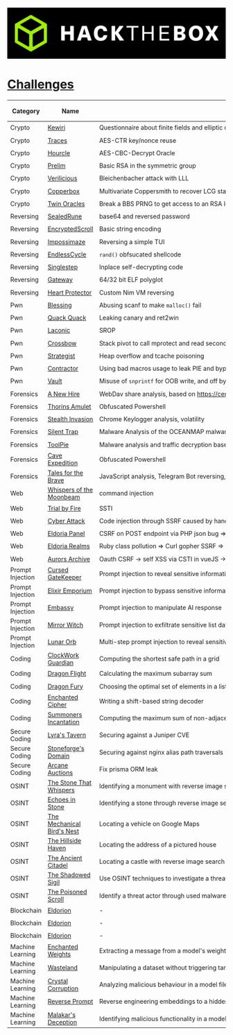 <p align='center'>
  <img src='assets/banner.png' alt="HTB">
</p>

# [__Challenges__](#challenges)
| Category | Name | <div style="width:760px">Objective</div> | Difficulty [⭐⭐⭐⭐⭐] |
|-|-|-|-|
| Crypto | [Kewiri](<crypto/Kewiri/>) | Questionnaire about finite fields and elliptic curves | ⭐ |
| Crypto | [Traces](<crypto/Traces/>) | AES-CTR key/nonce reuse | ⭐ |
| Crypto | [Hourcle](<crypto/hourcle/>) | AES-CBC-Decrypt Oracle | ⭐⭐ |
| Crypto | [Prelim](<crypto/Prelim/>) | Basic RSA in the symmetric group | ⭐⭐ |
| Crypto | [Verilicious](<crypto/Verilicious/>) | Bleichenbacher attack with LLL | ⭐⭐⭐ |
| Crypto | [Copperbox](<crypto/Copperbox/>) | Multivariate Coppersmith to recover LCG state | ⭐⭐⭐ |
| Crypto | [Twin Oracles](<crypto/Twin Oracles/>) | Break a BBS PRNG to get access to an RSA location oracle and use it to perform binary search for the flag. | ⭐⭐⭐⭐ |
| Reversing | [SealedRune](<reversing/[Very Easy] SealedRune>) | base64 and reversed password | ⭐ |
| Reversing | [EncryptedScroll](<reversing/[Very Easy] EncryptedScroll>) | Basic string encoding | ⭐ |
| Reversing | [Impossimaze](<reversing/[Easy] Impossimaze>) | Reversing a simple TUI | ⭐⭐ |
| Reversing | [EndlessCycle](<reversing/[Easy] EndlessCycle>) | `rand()` obfsucated shellcode | ⭐⭐ |
| Reversing | [Singlestep](<reversing/[Medium] Singlestep>) | Inplace self-decrypting code | ⭐⭐⭐ |
| Reversing | [Gateway](<reversing/[Hard] Gateway>) | 64/32 bit ELF polyglot | ⭐⭐⭐⭐ |
| Reversing | [Heart Protector](<reversing/[Hard] Heart Protector>) | Custom Nim VM reversing | ⭐⭐⭐⭐ |
| Pwn | [Blessing](<pwn/[Very Easy] Blessing/>) | Abusing scanf to make `malloc()` fail | ⭐ |
| Pwn | [Quack Quack](<pwn/[Very Easy] Quack Quack/>) | Leaking canary and ret2win| ⭐ |
| Pwn | [Laconic](<pwn/[Easy] Laconic/>) | SROP | ⭐⭐ |
| Pwn | [Crossbow](<pwn/[Easy] Crossbow/>) | Stack pivot to call mprotect and read second shellcode stage | ⭐⭐ |
| Pwn | [Strategist](<pwn/[Medium] Strategist/>) | Heap overflow and tcache poisoning | ⭐⭐⭐ |
| Pwn | [Contractor](<pwn/[Medium] Contractor/>) | Using bad macros usage to leak PIE and bypass the canary, overwriting return address to reach shell function | ⭐⭐⭐ |
| Pwn | [Vault](<pwn/[Hard] Vault/>) | Misuse of `snprintf` for OOB write, and off by one in a parser. Canary bypass in order to reach a one_gadget  | ⭐⭐⭐⭐ |
| Forensics | [A New Hire](<forensics/A New Hire/>) | WebDav share analysis, based on https://cert.gov.ua/article/6276894 | ⭐ |
| Forensics | [Thorins Amulet](<forensics/Thorins Amulet>) | Obfuscated Powershell | ⭐ |
| Forensics | [Stealth Invasion](<forensics/Stealth Invasion>) | Chrome Keylogger analysis, volatility | ⭐⭐ |
| Forensics | [Silent Trap](<forensics/Silent Trap>) | Malware Analysis of the OCEANMAP malware | ⭐⭐ |
| Forensics | [ToolPie](<forensics/ToolPie/>) | Malware analysis and traffic decryption based on the malware MASEPIE | ⭐⭐⭐ |
| Forensics | [Cave Expedition](<forensics/Cave Expedition/>) | Obfuscated Powershell | ⭐⭐⭐ |
| Forensics | [Tales for the Brave](<forensics/Tales for the Brave/>) | JavaScript analysis, Telegram Bot reversing, API Monitor on .NET AOT binary | ⭐⭐⭐⭐ |
| Web | [Whispers of the Moonbeam](<web/web_whispers_of_the_moonbeam>) | command injection | ⭐ |
| Web | [Trial by Fire](<web/web_trial_by_fire>) | SSTI | ⭐ |
| Web | [Cyber Attack](<web/web_obsidian_enigma>) | Code injection through SSRF caused by handler confusion in outdated Apache | ⭐⭐ |
| Web | [Eldoria Panel](<web/web_eldoria_panel>) | CSRF on POST endpoint via PHP json bug => DOM purify bypass XSS => Account Takeover => RFI via FTP => RCE | ⭐⭐⭐ |
| Web | [Eldoria Realms](<web/web_eldoria_realms>) | Ruby class pollution => Curl gopher SSRF => GRPC protocol => Command injection | ⭐⭐⭐ |
| Web | [Aurors Archive](<web/web_aurorus_archive>) | Oauth CSRF -> self XSS via CSTI in vueJS -> Cookie overflow -> Postgres RCE with only SELECT query | ⭐⭐⭐⭐ |
| Prompt Injection | [Cursed GateKeeper](<prompt_injection/ai-cursed-gatekeeper/>) | Prompt injection to reveal sensitive information with conditional scenarios | ⭐⭐ |
| Prompt Injection | [Elixir Emporium](<prompt_injection/ai-elixir-emporium/>) | Prompt injection to bypass sensitive information filtering | ⭐⭐ |
| Prompt Injection | [Embassy](<prompt_injection/ai-embassy-ai/>) | Prompt injection to manipulate AI response | ⭐⭐ |
| Prompt Injection | [Mirror Witch](<prompt_injection/ai-mirror-witch/>) | Prompt injection to exfiltrate sensitive list data | ⭐⭐ |
| Prompt Injection | [Lunar Orb](<prompt_injection/ai-lunar-orb/>) | Multi-step prompt injection to reveal sensitive information | ⭐⭐ |
| Coding | [ClockWork Guardian](<coding/coding_clockwork_gurdian/>) | Computing the shortest safe path in a grid | ⭐ |
| Coding | [Dragon Flight](<coding/coding_dragon_flight/>) | Calculating the maximum subarray sum | ⭐ |
| Coding | [Dragon Fury](<coding/coding_dragon_fury/>) | Choosing the optimal set of elements in a list of arrays | ⭐ |
| Coding | [Enchanted Cipher](<coding/coding_enchanted_cipher/>) | Writing a shift-based string decoder | ⭐ |
| Coding | [Summoners Incantation](<coding/coding_summoners_incantation/>) | Computing the maximum sum of non-adjacent numbers | ⭐ |
| Secure Coding | [Lyra's Tavern](<secure_coding/Lyra's Tavern - Easy/>) | Securing against a Juniper CVE | ⭐⭐ |
| Secure Coding | [Stoneforge's Domain](<secure_coding/Stoneforge's Domain/>) | Securing against nginx alias path traversals | ⭐⭐ |
| Secure Coding | [Arcane Auctions](<secure_coding/secure_coding_arcane_auctions/>) | Fix prisma ORM leak | ⭐⭐ |
| OSINT | [The Stone That Whispers](<OSINT/The Stone That Whispers/>) | Identifying a monument with reverse image search | ⭐ |
| OSINT | [Echoes in Stone](<OSINT/Echoes in Stone/>) | Identifying a stone through reverse image search | ⭐ |
| OSINT | [The Mechanical Bird's Nest](<OSINT/The  Mechanical Birds Nest/>) | Locating a vehicle on Google Maps | ⭐⭐ |
| OSINT | [The Hillside Haven](<OSINT/The Hillside Haven/>) | Locating the address of a pictured house | ⭐⭐ |
| OSINT | [The Ancient Citadel](<OSINT/The Ancient Citadel/>) | Locating a castle with reverse image search | ⭐⭐ |
| OSINT | [The Shadowed Sigil](<OSINT/The Shadowed Sigil/>) | Use OSINT techniques to investigate a threat actor's IP | ⭐⭐⭐ |
| OSINT | [The Poisoned Scroll](<OSINT/The Poisoned Scroll>) | Identify a threat actor through used malware | ⭐⭐⭐ |
| Blockchain | [Eldorion](<blockchain/Eldorion [Very Easy]/>) | - | ⭐ |
| Blockchain | [Eldorion](<blockchain/EldoriaGate [Medium]/>) | - | ⭐⭐ |
| Blockchain | [Eldorion](<blockchain/EldoriaGate [Medium]/>) | - | ⭐⭐⭐ |
| Machine Learning | [Enchanted Weights](<machine_learning/ml_enchanted_weights/>) | Extracting a message from a model's weights | ⭐⭐ |
| Machine Learning | [Wasteland](<machine_learning/ml_wasteland/>) | Manipulating a dataset without triggering tamper detection | ⭐⭐⭐ |
| Machine Learning | [Crystal Corruption](<machine_learning/ml_crystal_corruption/>) | Analyzing malicious behaviour in a model file | ⭐⭐⭐ |
| Machine Learning | [Reverse Prompt](<machine_learning/ml_reverse_prompt/>) | Reverse engineering embeddings to a hidden passphrase | ⭐⭐⭐ |
| Machine Learning | [Malakar's Deception](<machine_learning/ml_malakars_deception/>) | Identifying malicious functionality in a model | ⭐⭐⭐⭐ |
